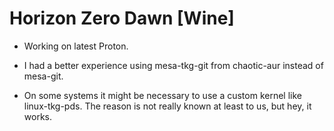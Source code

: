 # Horizon Zero Dawn [Wine]

- Working on latest Proton.

- I had a better experience using mesa-tkg-git from chaotic-aur instead of mesa-git.

- On some systems it might be necessary to use a custom kernel like linux-tkg-pds. The reason is not really known at least to us, but hey, it works.